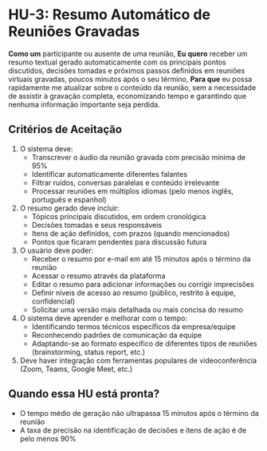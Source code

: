 # HU-3: Resumo Automático de Reuniões Gravadas

**Como um** participante ou ausente de uma reunião,
**Eu quero** receber um resumo textual gerado automaticamente com os principais pontos discutidos, decisões tomadas e próximos passos definidos em reuniões virtuais gravadas, poucos minutos após o seu término,
**Para que** eu possa rapidamente me atualizar sobre o conteúdo da reunião, sem a necessidade de assistir à gravação completa, economizando tempo e garantindo que nenhuma informação importante seja perdida.

## Critérios de Aceitação

1. O sistema deve:
    - Transcrever o áudio da reunião gravada com precisão mínima de 95%
    - Identificar automaticamente diferentes falantes
    - Filtrar ruídos, conversas paralelas e conteúdo irrelevante
    - Processar reuniões em múltiplos idiomas (pelo menos inglês, português e espanhol)
2. O resumo gerado deve incluir:
    - Tópicos principais discutidos, em ordem cronológica
    - Decisões tomadas e seus responsáveis
    - Itens de ação definidos, com prazos (quando mencionados)
    - Pontos que ficaram pendentes para discussão futura
3. O usuário deve poder:
    - Receber o resumo por e-mail em até 15 minutos após o término da reunião
    - Acessar o resumo através da plataforma
    - Editar o resumo para adicionar informações ou corrigir imprecisões
    - Definir níveis de acesso ao resumo (público, restrito à equipe, confidencial)
    - Solicitar uma versão mais detalhada ou mais concisa do resumo
4. O sistema deve aprender e melhorar com o tempo:
    - Identificando termos técnicos específicos da empresa/equipe
    - Reconhecendo padrões de comunicação da equipe
    - Adaptando-se ao formato específico de diferentes tipos de reuniões (brainstorming, status report, etc.)
5. Deve haver integração com ferramentas populares de videoconferência (Zoom, Teams, Google Meet, etc.)

## Quando essa HU está pronta?

- O tempo médio de geração não ultrapassa 15 minutos após o término da reunião
- A taxa de precisão na identificação de decisões e itens de ação é de pelo menos 90%
